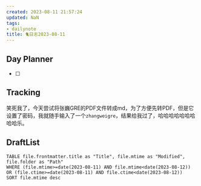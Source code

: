 ```yaml
---
created: 2023-08-11 21:57:24
updated: NaN
tags: 
- dailynote
title: 🐈日志2023-08-11
---
```


## Day Planner
- [ ] 

## Tracking
笑死我了，今天尝试将张巍GRE的PDF文件转成md，为了方便先转PDF，但是它设置了密码，我就随手输入了一个`zhangweigre`，结果给我过了，哈哈哈哈哈哈哈哈哈乐。



## DraftList
<!--此处显示今日新增或修改的草稿或其它非文献笔记文件-->

```dataview
TABLE file.frontmatter.title as "Title", file.mtime as "Modified", file.folder as "Path"
WHERE (file.mtime>=date(2023-08-11) AND file.mtime<date(2023-08-12)) OR (file.ctime>=date(2023-08-11) AND file.ctime<date(2023-08-12))
SORT file.mtime desc
```

